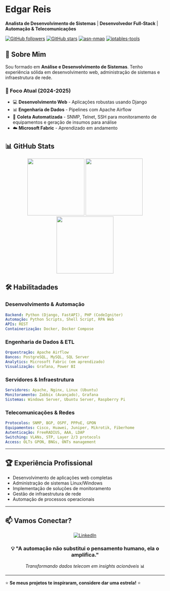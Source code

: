 # Edgar Reis

**Analista de Desenvolvimento de Sistemas** | **Desenvolvedor Full-Stack** | **Automação & Telecomunicações**

[![GitHub followers](https://img.shields.io/github/followers/brERS?style=social)](https://github.com/brERS)
[![GitHub stars](https://img.shields.io/github/stars/brERS?style=social)](https://github.com/brERS)
[![asn-nmap](https://static.pepy.tech/personalized-badge/asn-nmap?period=total&units=INTERNATIONAL_SYSTEM&left_color=GRAY&right_color=GREEN&left_text=asn-nmap)](https://pepy.tech/projects/asn-nmap)
[![iptables-tools](https://static.pepy.tech/personalized-badge/iptables-tools?period=total&units=INTERNATIONAL_SYSTEM&left_color=GRAY&right_color=GREEN&left_text=iptables-tools)](https://pepy.tech/projects/iptables-tools)
## 🎯 Sobre Mim

Sou formado em **Análise e Desenvolvimento de Sistemas**. Tenho experiência sólida em desenvolvimento web, administração de sistemas e infraestrutura de rede.

### 🎯 Foco Atual (2024-2025)
- 💻 **Desenvolvimento Web** - Aplicações robustas usando Django
- 📊 **Engenharia de Dados** - Pipelines com Apache Airflow
- 🔧 **Coleta Automatizada** - SNMP, Telnet, SSH para monitoramento de equipamentos e geração de insumos para análise
- ☁️ **Microsoft Fabric** - Aprendizado em andamento
  
## 📊 GitHub Stats

<div align="center">
  <img height="180em" src="https://github-profile-summary-cards.vercel.app/api/cards/profile-details?username=brERS&theme=github_dark">
  <!-- Streak -->
  <img height="180em" src="https://github-readme-streak-stats.herokuapp.com/?user=brERS&theme=github_dark_dimmed&background=0d1117&mode=weekly">   
  <img height="180em" src="https://github-profile-summary-cards.vercel.app/api/cards/repos-per-language?username=brERS&theme=github_dark">
</div>

## 🛠️ Habilitadades

### **Desenvolvimento & Automação**
```yaml
Backend: Python (Django, FastAPI), PHP (CodeIgniter)
Automação: Python Scripts, Shell Script, RPA Web
APIs: REST
Containerização: Docker, Docker Compose
```

### **Engenharia de Dados & ETL**
```yaml
Orquestração: Apache Airflow
Bancos: PostgreSQL, MySQL, SQL Server
Analytics: Microsoft Fabric (em aprendizado)
Visualização: Grafana, Power BI
```

### **Servidores & Infraestrutura**
```yaml
Servidores: Apache, Nginx, Linux (Ubuntu)
Monitoramento: Zabbix (Avançado), Grafana
Sistemas: Windows Server, Ubuntu Server, Raspberry Pi
```

### **Telecomunicações & Redes**
```yaml
Protocolos: SNMP, BGP, OSPF, PPPoE, GPON
Equipamentos: Cisco, Huawei, Juniper, Mikrotik, Fiberhome
Autenticação: FreeRADIUS, AAA, LDAP
Switching: VLANs, STP, Layer 2/3 protocols
Access: OLTs GPON, BNGs, ONTs management
```
---

## 🏆 Experiência Profissional

- Desenvolvimento de aplicações web completas
- Administração de sistemas Linux/Windows
- Implementação de soluções de monitoramento
- Gestão de infraestrutura de rede
- Automação de processos operacionais

---


## 📫 Vamos Conectar?

<div align="center">
  
[![LinkedIn](https://img.shields.io/badge/-LinkedIn-0077B5?style=for-the-badge&logo=linkedin&logoColor=white)](https://linkedin.com/in/edgar-r-63105697)


</div>


<div align="center">
  
### 💡 "A automação não substitui o pensamento humano, ela o amplifica."

*Transformando dados telecom em insights acionáveis* 📊

</div>

---

⭐ **Se meus projetos te inspiraram, considere dar uma estrela!** ⭐

